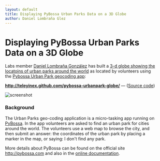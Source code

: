 ```yaml
---
layout: default
title: Displaying PyBossa Urban Parks Data on a 3D Globe
author: Daniel Lombraña Glez
---
```


<div class="page-header">
  <h1>Displaying PyBossa Urban Parks Data on a 3D Globe</h1>
</div>

Labs member [Daniel Lombraña González](http://twitter.com/teleyinex) has built a [3-d globe showing the locatoins of urban parks around the world](http://teleyinex.github.com/pybossa-urbanpark-globe/) as located by volunteers using the [Pybossa Urban Park geocoding app](http://pybossa.com/app/urbanpark):

**<http://teleyinex.github.com/pybossa-urbanpark-globe/>** &mdash; ([Source code](https://github.com/teleyinex/pybossa-urbanpark-globe))

<img src="https://p.twimg.com/AxxDoY9CIAET_0L.png:large" alt="screenshot" />

### Background

The Urban Parks geo-coding application is a micro-tasking app running on [PyBossa](http://pybossa.com). In the app volunteers are asked to find an urban park for cities around the world. The volunteers use a web map to browse the city, and then submit an answer: the coordinates of the urban park by placing a marker in the map, or saying: I don't find any park.

More details about PyBossa can be found on the official site <http://pybossa.com> and also in the <a href="docs.pybossa.com">online documentation</a>.

